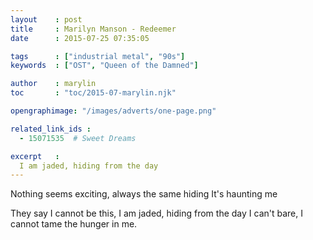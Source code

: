 ```yaml
---
layout    : post
title     : Marilyn Manson - Redeemer
date      : 2015-07-25 07:35:05

tags      : ["industrial metal", "90s"]
keywords  : ["OST", "Queen of the Damned"]

author    : marylin
toc       : "toc/2015-07-marylin.njk"

opengraphimage: "/images/adverts/one-page.png"

related_link_ids :
  - 15071535  # Sweet Dreams

excerpt   : 
  I am jaded, hiding from the day
---
```


Nothing seems exciting, always the same hiding
It's haunting me
<!--more-->

They say I cannot be this, 
I am jaded, hiding from the day
I can't bare, I cannot tame the hunger in me.

